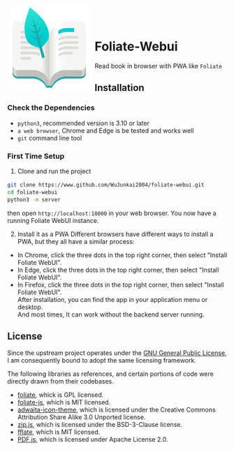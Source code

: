 <img src="assets/logos/192x192.png" align="left" style="margin-right:8px"> 
<br><br>

# Foliate-Webui
Read book in browser with PWA like `Foliate`


## Installation
### Check the Dependencies
- `python3`, recommended version is 3.10 or later
- `a web browser`, Chrome and Edge is be tested and works well
- `git` command line tool

### First Time Setup
1. Clone and run the project
```bash
git clone https://www.github.com/WuJunkai2004/foliate-webui.git
cd foliate-webui
python3 -m server
```
then open `http://localhost:18000` in your web browser. You now have a running Foliate WebUI instance.  

2. Install it as a PWA
Different browsers have different ways to install a PWA, but they all have a similar process:  
- In Chrome, click the three dots in the top right corner, then select "Install Foliate WebUI".  
- In Edge, click the three dots in the top right corner, then select "Install Foliate WebUI".  
- In Firefox, click the three dots in the top right corner, then select "Install Foliate WebUI".  
After installation, you can find the app in your application menu or desktop.  
And most times, It can work without the backend server running.


## License
Since the upstream project operates under the [GNU General Public License](https://www.gnu.org/licenses/gpl.html), I am consequently bound to adopt the same licensing framework.  

The following libraries as references, and certain portions of code were directly drawn from their codebases.

- [foliate](https://github.com/johnfactotum/foliate-js), whick is GPL licensed.
- [foliate-js](https://github.com/johnfactotum/foliate-js), which is MIT licensed.
- [adwaita-icon-theme](https://gitlab.gnome.org/GNOME/adwaita-icon-theme/), which is licensed under the Creative Commons Attribution Share Alike 3.0 Unported license.
- [zip.js](https://github.com/gildas-lormeau/zip.js), which is licensed under the BSD-3-Clause license.
- [fflate](https://github.com/101arrowz/fflate), which is MIT licensed.
- [PDF.js](https://github.com/mozilla/pdf.js), which is licensed under Apache License 2.0.